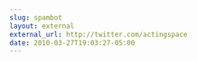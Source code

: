 ```yaml
---
slug: spambot
layout: external
external_url: http://twitter.com/actingspace
date: 2010-03-27T19:03:27-05:00
---
```

